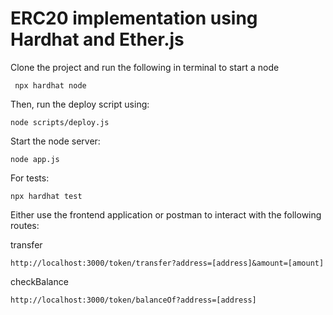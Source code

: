 # ERC20 implementation using Hardhat and Ether.js

Clone the project and run the following in terminal to start a node

```shell
 npx hardhat node
```

Then, run the deploy script using:

```shell
node scripts/deploy.js
```

Start the node server:

```shell
node app.js
```

For tests:
```shell
npx hardhat test
```

Either use the frontend application or postman to interact with the following routes:

transfer
```shell
http://localhost:3000/token/transfer?address=[address]&amount=[amount]
```

checkBalance
```shell
http://localhost:3000/token/balanceOf?address=[address]
```
